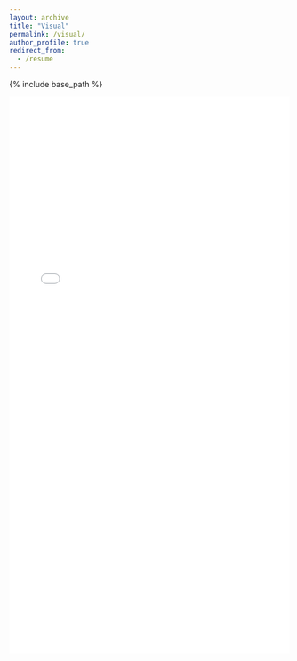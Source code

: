 ```yaml
---
layout: archive
title: "Visual"
permalink: /visual/
author_profile: true
redirect_from:
  - /resume
---
```


{% include base_path %}

<iframe src="/files/glowscript/Lec01pipe.html" style="width: 100%; height: 1000px;border: none;"></iframe>

[comment]: <> (<iframe src="/files/glowscript/Lec01pipe.html" width="500" height="500"></iframe>)

